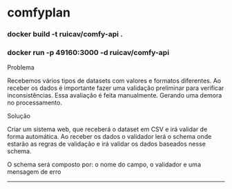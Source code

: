# comfyplan

### docker build -t ruicav/comfy-api .

### docker run -p 49160:3000 -d ruicav/comfy-api

Problema

Recebemos vários tipos de datasets com valores e formatos diferentes. Ao receber os dados é importante fazer uma validação preliminar para verificar inconsistências. Essa avaliação é feita manualmente. Gerando uma demora no processamento.

Solução

Criar um sistema web, que receberá o dataset em CSV e irá validar de forma automática. Ao receber os dados o validador lerá o schema onde estarão as regras de validação e irá validar os dados baseados nesse schema.

O schema será composto por: o nome do campo, o validador e uma mensagem de erro

---


